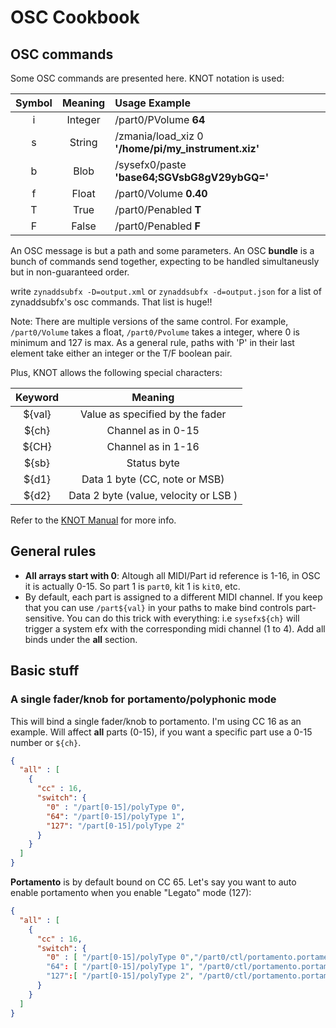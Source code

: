 # OSC Cookbook

## OSC commands

Some OSC commands are presented here. KNOT notation is used:

| Symbol | Meaning | Usage Example|
|:------:|:--------------:|:------|
|   i   | Integer | /part0/PVolume **64** | 
|   s   | String  | /zmania/load_xiz 0 **'/home/pi/my_instrument.xiz'** | 
|   b   | Blob    | /sysefx0/paste **'base64;SGVsbG8gV29ybGQ='** |
|   f   | Float   | /part0/Volume **0.40** |
|   T   | True    | /part0/Penabled **T** |
|   F   | False   | /part0/Penabled **F** |

An OSC message is but a path and some parameters. An OSC **bundle** is a bunch of commands
send together, expecting to be handled simultaneusly but in non-guaranteed order.

write ``zynaddsubfx -D=output.xml`` or ``zynaddsubfx -d=output.json`` for a list of zynaddsubfx's osc commands. That list is huge!!

Note: There are multiple versions of the same control. For example, ``/part0/Volume`` takes a float,
``/part0/Pvolume`` takes a integer, where 0 is minimum and 127 is max. As a general rule, paths with 'P' in their
last element take either an integer or the T/F boolean pair.

Plus, KNOT allows the following special characters:

| Keyword | Meaning |
|:------:|:--------:|
| ${val}  | Value as specified by the fader |
| ${ch}   | Channel as in 0-15 |
| ${CH}   | Channel as in 1-16 |
| ${sb}   | Status byte |
| ${d1}   | Data 1 byte (CC, note  or MSB)|
| ${d2}   | Data 2 byte (value, velocity or LSB ) |

Refer to the [KNOT Manual](https://github.com/StefanoMarina/knot/blob/main/SYNTAX.md) for more
info.

## General rules

- **All arrays start with 0**: Altough all MIDI/Part id reference is 1-16, in OSC it is actually 0-15. So part 1 
is ``part0``, kit 1 is ``kit0``, etc.
- By default, each part is assigned to a different MIDI channel. If you keep that you can use ``/part${val}`` in your
paths to make bind controls part-sensitive. You can do this trick with everything: i.e ``sysefx${ch}`` will trigger a system efx with the corresponding midi
channel (1 to 4). Add all binds under the **all** section.

## Basic stuff

### A single fader/knob for portamento/polyphonic mode

This will bind a single fader/knob to portamento. I'm using CC 16 as an example. Will affect **all** parts
(0-15), if you want a specific part use a 0-15 number or ``${ch}``.

```json
{
  "all" : [
    {
      "cc" : 16,
      "switch": {
        "0" : "/part[0-15]/polyType 0",
        "64": "/part[0-15]/polyType 1",
        "127": "/part[0-15]/polyType 2"
      }
    }
  ]
}
```

**Portamento** is by default bound on CC 65. Let's say you want to auto enable portamento when you enable
"Legato" mode (127):

```json
{
  "all" : [
    {
      "cc" : 16,
      "switch": {
        "0" : [ "/part[0-15]/polyType 0","/part0/ctl/portamento.portamento F" ]
        "64": [ "/part[0-15]/polyType 1", "/part0/ctl/portamento.portamento F" ]
        "127":[ "/part[0-15]/polyType 2", "/part0/ctl/portamento.portamento T" ]
      }
    }
  ]
}
```
